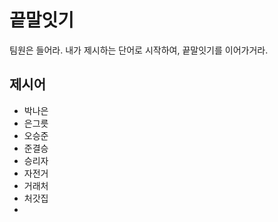 # 끝말잇기

팀원은 들어라. 내가 제시하는 단어로 시작하여, 끝말잇기를 이어가거라.



## 제시어

- 박나은
- 은그릇
- 오승준
- 준결승
- 승리자
- 자전거
- 거래처
- 처갓집
- 